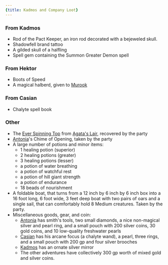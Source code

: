 ```yaml
---
{title: Kadmos and Company Loot}
---
```

### From Kadmos

- Rod of the Pact Keeper, an iron rod decorated with a bejeweled skull. 
- Shadowfell brand tattoo
- A gilded skull of a halfling 
- Spell gem containing the Summon Greater Demon spell
### From Hektor
- Boots of Speed 
- A magical halberd, given to [Murook](<../../../people/orcs/murook.md>)
### From Casian
- Chalyte spell book 
### Other
- The [Ever Spinning Top](<../treasure/ever-spinning-top.md>) from [Agata's Lair](<../../../gazetteer/greater-dunmar/dunmari-basin/agata-s-lair.md>), recovered by the party
- [Antonia](<../../../people/chardonians/antonia.md>)'s Chime of Opening, taken by the party
- A large number of potions and minor items:
	- 1 healing potion (superior)
	- 2 healing potions (greater)
	- 3 healing potions (lesser)
	- a potion of water breathing
	- a potion of watchful rest
	- a potion of hill giant strength
	- a potion of endurance
	- 18 beads of nourishment
- A foldable boat, that turns from a 12 inch by 6 inch by 6 inch box into a 16 foot long, 6 foot wide, 3 feet deep boat with two pairs of oars and a single sail, that can comfortably hold 8 Medium creatures. Taken by the party. 
- Miscellaneous goods, gear, and coin:
	- [Antonia](<../../../people/chardonians/antonia.md>) has smith's tools, two small diamonds, a nice non-magical silver and pearl ring, and a small pouch with 200 silver coins, 30 gold coins, and 10 low-quality freshwater pearls
	- [Casian](<../../../people/chardonians/casian.md>) has his arcane focus (a chalyte wand), a pearl, three rings, and a small pouch with 200 gp and four silver brooches
	- [Kadmos](<../../../people/chardonians/kadmos.md>) has an ornate silver mirror
	- The other adventures have collectively 300 gp worth of mixed gold and silver coins. 



